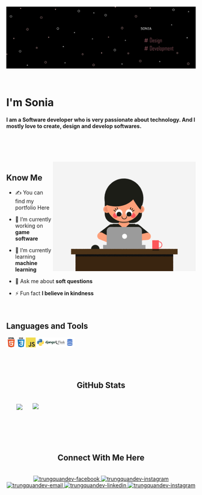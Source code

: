 

![I am a Software developer](https://github.com/El-Uwamahoro/El-Uwamahoro/blob/main/MacBook%20Pro%2014_%20-%202.png)

&nbsp;


<h1 align="left"> I'm Sonia</h1>
<h4 align="left">I am a Software developer who is very passionate about technology. And I mostly love to create, design and develop softwares.</h4>
<br />
<br />
&nbsp;
<br />
<br />



<img align="right" alt="GIF" src="https://github.com/El-Uwamahoro/El-Uwamahoro/blob/main/snagif.gif" width="380" height="290" />


## Know Me 
- ✍ You can find my portfolio Here

- 🔭 I’m currently working on **game software**

- 🌱 I’m currently learning **machine learning**

- 💬 Ask me about **soft questions**

- ⚡ Fun fact **I believe in kindness**


<br />


## Languages and Tools


<img align="left" alt="HTML5" width="26px" src="https://raw.githubusercontent.com/github/explore/80688e429a7d4ef2fca1e82350fe8e3517d3494d/topics/html/html.png" />
<img align="left" alt="CSS3" width="26px" src="https://raw.githubusercontent.com/github/explore/80688e429a7d4ef2fca1e82350fe8e3517d3494d/topics/css/css.png" />
<img align="left" alt="JavaScript" width="26px" src="https://raw.githubusercontent.com/github/explore/80688e429a7d4ef2fca1e82350fe8e3517d3494d/topics/javascript/javascript.png" />
<img align="left" alt="python" width="26px" src="https://raw.githubusercontent.com/github/explore/80688e429a7d4ef2fca1e82350fe8e3517d3494d/topics/python/python.png" />
<img align="left" alt="python" width="26px" src="https://raw.githubusercontent.com/github/explore/80688e429a7d4ef2fca1e82350fe8e3517d3494d/topics/django/django.png" />
<img align="left" alt="flask" width="26px" src="https://raw.githubusercontent.com/github/explore/80688e429a7d4ef2fca1e82350fe8e3517d3494d/topics/flask/flask.png" />
<img align="left" alt="SQL" width="26px" src="https://raw.githubusercontent.com/github/explore/80688e429a7d4ef2fca1e82350fe8e3517d3494d/topics/sql/sql.png" />

<br />
<br />
&nbsp;
<br />
<br />


<br>
<h2 align="center">GitHub Stats </h2>
<!-- https://github.com/anuraghazra/github-readme-stats -->
<br>
<div align=center>
  <a href="#" title="Trungquandev">
    <img width="315" align="center" src="https://github-readme-stats.vercel.app/api/top-langs/?username=el-uwamahoro&hide=c%23,powershell,Mathematica,Ruby,Objective-C,Objective-C%2b%2b,Cuda&title_color=7A4951&text_color=ffffff&icon_color=61dafb&bg_color=20232a&langs_count=8&layout=compact&border_color=61dafb&hide_border=true" />
  </a>
  <a href="#" title="Trungquandev">
    <img align="right" width="434" src="https://github-readme-stats.vercel.app/api?username=el-uwamahoro&show_icons=true&theme=react&title_color=7A4951&border_color=ffffff&hide_border=true" />
  </a>
</div>

<br>

 


<br />
<br />
&nbsp;
<br />
<br />

<h2 align="center">Connect With Me Here</h2>
<br>
<!-- https://icons8.com -->
<div align="center">
  <a href="#" target="blank">
    <img src="https://img.icons8.com/plasticine/2x/facebook.png" alt="trungquandev-facebook" width="80" height="80" />
  </a>
  <a href="#" target="blank">
    <img src="https://img.icons8.com/plasticine/2x/instagram-new--v1.png" alt="trungquandev-instagram" width="80" height="80"/>
  </a>
   <a href="#" target="top">
    <img src="https://img.icons8.com/plasticine/2x/twitter-squared.png" alt="trungquandev-email" width="80" height="80"/>
  </a>
   <a href="#" target="blank">
    <img src="https://img.icons8.com/plasticine/2x/linkedin.png" alt="trungquandev-linkedin" width="80" height="80"/>
  </a>
  <a href="#" target="blank">
    <img src="https://img.icons8.com/plasticine/344/pinterest--v1.png" alt="trungquandev-instagram" width="80" height="80"/>
  </a>
 
</div>

<br>


